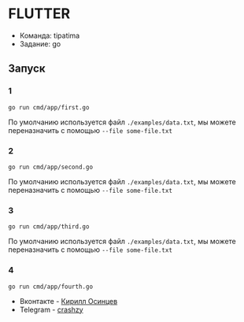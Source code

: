 # FLUTTER
- Команда: tipatima
- Задание: go

## Запуск
### 1
```shell
go run cmd/app/first.go
```
По умолчанию используется файл `./examples/data.txt`, мы можете переназначить с помощью `--file some-file.txt`

### 2
```shell
go run cmd/app/second.go
```
По умолчанию используется файл `./examples/data.txt`, мы можете переназначить с помощью `--file some-file.txt`
### 3
```shell
go run cmd/app/third.go
```
По умолчанию используется файл `./examples/data.txt`, мы можете переназначить с помощью `--file some-file.txt`
### 4
```shell
go run cmd/app/fourth.go
```

- Вконтакте - [Кирилл Осинцев](https://vk.com/crashzy)
- Telegram - [crashzy](https://t.me/crashzy)